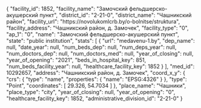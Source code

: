 {
    "facility_id": 1852,
    "facility_name": "Замочский фельдшерско-акушерский пункт",
    "district_id": "2-21-0",
    "district_name": "Чашникский район",
    "facility_url": "https:\/\/novolukomlcrb.by\/o-bolnitse\/struktura",
    "facility_address": "Чашникский район, д. Замочек",
    "facility_type": "0",
    "ap_1": "0",
    "name": "Замочский фельдшерско-акушерский пункт",
    "state": "public institution",
    "stats": [
        {
            "url": "medavenu-1.by",
            "dep_name": null,
            "date_year": null,
            "num_beds_dep": null,
            "num_deps_year": null,
            "num_doctors_dep": null,
            "num_doctors_med": null,
            "year_of_closing": null,
            "year_of_opening": "2021",
            "beds_in_hospital_key": 851,
            "num_beds_facility_year": null,
            "healthcare_facility_key": 1852
        }
    ],
    "med_id": 10292657,
    "address": "Чашникский район, д. Замочек",
    "coord_x_y": {
        "crs": {
            "type": "name",
            "properties": {
                "name": "EPSG:4326"
            }
        },
        "type": "Point",
        "coordinates": [
            29.326,
            54.7034
        ]
    },
    "place_name": "Чашники",
    "place_type": "city",
    "year_of_closing": null,
    "year_of_opening": "0",
    "healthcare_facility_key": 1852,
    "administrative_division_id": "2-21-0"
}